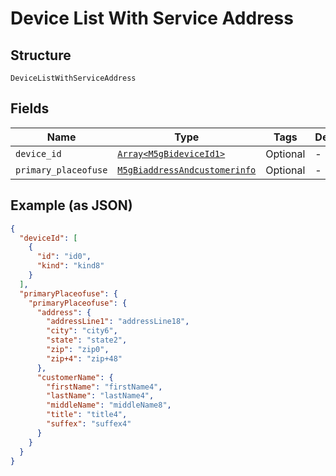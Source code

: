 
# Device List With Service Address

## Structure

`DeviceListWithServiceAddress`

## Fields

| Name | Type | Tags | Description |
|  --- | --- | --- | --- |
| `device_id` | [`Array<M5gBideviceId1>`](../../doc/models/5g-bidevice-id-1.md) | Optional | - |
| `primary_placeofuse` | [`M5gBiaddressAndcustomerinfo`](../../doc/models/5g-biaddress-andcustomerinfo.md) | Optional | - |

## Example (as JSON)

```json
{
  "deviceId": [
    {
      "id": "id0",
      "kind": "kind8"
    }
  ],
  "primaryPlaceofuse": {
    "primaryPlaceofuse": {
      "address": {
        "addressLine1": "addressLine18",
        "city": "city6",
        "state": "state2",
        "zip": "zip0",
        "zip+4": "zip+48"
      },
      "customerName": {
        "firstName": "firstName4",
        "lastName": "lastName4",
        "middleName": "middleName8",
        "title": "title4",
        "suffex": "suffex4"
      }
    }
  }
}
```


